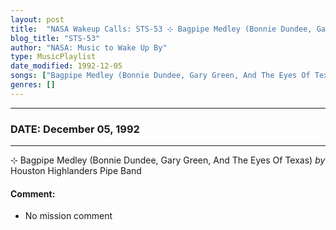 ```yaml
---
layout: post
title:  "NASA Wakeup Calls: STS-53 ⊹ Bagpipe Medley (Bonnie Dundee, Gary Green, And The Eyes Of Texas) by Houston Highlanders Pipe Band ✺ December 05, 1992"
blog_title: "STS-53"
author: "NASA: Music to Wake Up By"
type: MusicPlaylist
date_modified: 1992-12-05
songs: ["Bagpipe Medley (Bonnie Dundee, Gary Green, And The Eyes Of Texas) by Houston Highlanders Pipe Band"]
genres: []
---
```


----
### DATE: December 05, 1992
----
⊹ Bagpipe Medley (Bonnie Dundee, Gary Green, And The Eyes Of Texas) *by* Houston Highlanders Pipe Band  

#### Comment:
* No mission comment



<br/>
<center>
	<a target="_blank"
	   href="https://twitter.com/intent/tweet?hashtags=Space,NASA,Playlist,NASAWakeupCalls,SpaceProgram&text=🚀 {{ page.author}}, '{{ page.songs.first }}' {{ page.title }}, {{ site.url }}{{ page.url }}&via=nasawakeupcalls"><i class="fab fa-twitter" title="Tweet this page" alt="Tweet this page" style="font-size: 1.3em;"></i></a>
	&nbsp; 	<i class="fas fa-user-astronaut" style="font-size: 1.5em;"></i> &nbsp;
    <a id="custom_amazon_link"
       type="amzn" search="#"
       category="popular music">
    <i class="fab fa-amazon" style="font-size: 1.3em;"></i></a>
</center>

<!-- Randomly resolve an individual entry from a song array -->
<script src="/assets/javascript/seedrandom.min.js"></script>
<script>
  var wake_me_up = ["Bagpipe Medley (Bonnie Dundee, Gary Green, And The Eyes Of Texas) by Houston Highlanders Pipe Band"];
  var prng = new Math.seedrandom();
  function randomSong() {
    song = wake_me_up[Math.floor(Math.random() * wake_me_up.length)];
    var amazon_link = document.getElementById("custom_amazon_link");
    amazon_link.setAttribute("search", song);
  }
  window.onload = randomSong();
</script>
